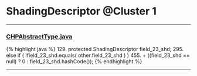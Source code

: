 # ShadingDescriptor @Cluster 1

***

### [CHPAbstractType.java](https://searchcode.com/codesearch/view/97384327/)
{% highlight java %}
129. protected ShadingDescriptor field_23_shd;
295.     else if ( !field_23_shd.equals( other.field_23_shd ) )
455.             + ((field_23_shd == null) ? 0 : field_23_shd.hashCode());
{% endhighlight %}

***

